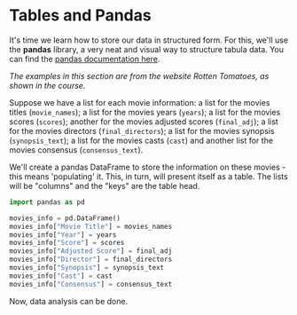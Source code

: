 # Tables and Pandas

It's time we learn how to store our data in structured form. For this, we'll use the **pandas** library, a very neat and visual way to structure tabula data. You can find the [pandas documentation here](https://pandas.pydata.org/docs/).

_The examples in this section are from the website Rotten Tomatoes, as shown in the course._

Suppose we have a list for each movie information: a list for the movies titles (`movie_names`); a list for the movies years (`years`); a list for the movies scores (`scores`); another for the movies adjusted scores (`final_adj`); a list for the movies directors (`final_directors`); a list for the movies synopsis (`synopsis_text`); a list for the movies casts (`cast`) and another list for the movies consensus (`consensus_text`).  

 We'll create a pandas DataFrame to store the information on these movies - this means 'populating' it. This, in turn, will present itself as a table. The lists will be "columns" and the "keys" are the table head.

```python
import pandas as pd

movies_info = pd.DataFrame()
movies_info["Movie Title"] = movies_names
movies_info["Year"] = years
movies_info["Score"] = scores
movies_info["Adjusted Score"] = final_adj
movies_info["Director"] = final_directors
movies_info["Synopsis"] = synopsis_text
movies_info["Cast"] = cast
movies_info["Consensus"] = consensus_text
```

Now, data analysis can be done. 

